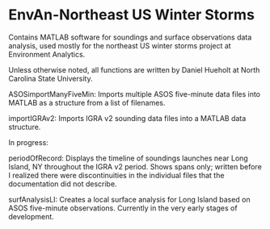 # EnvAn-Northeast US Winter Storms

Contains MATLAB software for soundings and surface observations data analysis, used mostly for the northeast US winter storms project at Environment Analytics.

Unless otherwise noted, all functions are written by Daniel Hueholt at North Carolina State University.

ASOSimportManyFiveMin: Imports multiple ASOS five-minute data files into MATLAB as a structure from a list of filenames.

importIGRAv2: Imports IGRA v2 sounding data files into a MATLAB data structure.

In progress:

periodOfRecord: Displays the timeline of soundings launches near Long Island, NY throughout the IGRA v2 period. Shows spans only; written before I realized there were discontinuities in the individual files that the documentation did not describe.

surfAnalysisLI: Creates a local surface analysis for Long Island based on ASOS five-minute observations. Currently in the very early stages of development.
